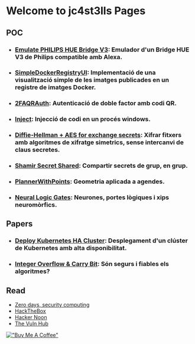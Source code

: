 # Welcome to jc4st3lls Pages

## POC 

- ### [Emulate PHILIPS HUE Bridge V3](https://github.com/jc4st3lls/VirtualHUEBridge): Emulador d'un Bridge HUE V3 de Philips compatible amb Alexa.
- ### [SimpleDockerRegistryUI](https://github.com/jc4st3lls/SimpleDockerRegistryUI): Implementació de una visualització simple de les imatges publicades en un registre de imatges Docker.

- ### [2FAQRAuth](https://github.com/jc4st3lls/2FAQRAuth): Autenticació de doble factor amb codi QR.
- ### [Inject](https://github.com/jc4st3lls/Inject): Injecció de codi en un procés windows.
- ### [Diffie-Hellman + AES for exchange secrets](https://github.com/jc4st3lls/DH): Xifrar fitxers amb algoritmes de xifratge simetrics, sense intercanvi de claus secretes.
- ### [Shamir Secret Shared](https://github.com/jc4st3lls/ShamirCore): Compartir secrets de grup, en grup.
- ### [PlannerWithPoints](https://github.com/jc4st3lls/plannerwithpoints): Geometria aplicada a agendes.
- ### [Neural Logic Gates](https://github.com/jc4st3lls/NeuralLogicGates): Neurones, portes lògiques i xips neuromòrfics.

## Papers

- ### [Deploy Kubernetes HA Cluster](https://jc4st3lls.github.io/jc4st3llsHAK8s.pdf): Desplegament d'un clúster de Kubernetes amb alta disponibilitat.
- ### [Integer Overflow & Carry Bit](https://jc4st3lls.github.io/jc4st3llsIntOverflow.pdf): Són segurs i fiables els algoritmes?

## Read

- [Zero days, security computing](https://paper.li/f-1385054480#/)
- [HackTheBox](https://www.hackthebox.com)
- [Hacker Noon](https://hackernoon.com/)
- [The Vuln Hub](https://www.vulnhub.com/)

[!["Buy Me A Coffee"](https://www.buymeacoffee.com/assets/img/custom_images/orange_img.png)](https://www.buymeacoffee.com/jcastellsgH)
